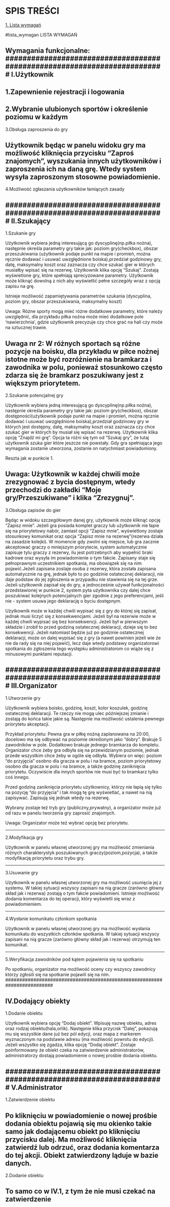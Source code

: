 # SPIS TREŚCI
[1. Lista wymagań](#lista_wymagan)




#lista_wymagan
LISTA WYMAGAŃ

Wymagania funkcjonalne:
#########################################################################
I.Użytkownik
------------------------------------------------------------------------------------------------------------------------
1.Zapewnienie rejestracji i logowania
------------------------------------------------------------------------------------------------------------------------
2.Wybranie ulubionych sportów i określenie poziomu w każdym
------------------------------------------------------------------------------------------------------------------------
3.Obsługa zaproszenia do gry

Użytkownik będąc w panelu widoku gry ma możliwość kliknięcia przycisku “Zaproś znajomych”, wyszukania innych użytkowników i zaproszenia ich na daną grę. Wtedy system wysyła zaproszonym stosowne powiadomienie.
------------------------------------------------------------------------------------------------------------------------
4.Możliwość zgłaszania użytkowników łamiących zasady

#########################################################################
II.Szukający
------------------------------------------------------------------------------------------------------------------------
1.Szukanie gry 

Użytkownik wybiera jedną interesującą go dyscyplinę(np.piłka nożna), następnie określa parametry gry takie jak: poziom gry(checkbox), obszar przeszukiwania (użytkownik podaje punkt na mapie i promień, można ręcznie dodawać i usuwać uwzględnione boiska),przedział godzinowy gry, datę, maksymalny koszt oraz zaznacza czy chce szukać gier w których musiałby wpisać się na rezerwę. Użytkownik klika opcję “Szukaj”.
Zostają wyświetlone gry, które spełniają sprecyzowane parametry. Użytkownik może kliknąć dowolną z nich aby wyświetlić pełne szczegóły wraz z opcją zapisu na grę.

Istnieje możliwość zapamiętywania parametrów szukania (dyscyplina, poziom gry, obszar przeszukiwania, maksymalny koszt)


Uwaga: Różne sporty mogą mieć różne dodatkowe parametry, które należy uwzględnić, dla przykładu piłka nożna może mieć dodatkowe pole ‘nawierzchnia’, gdzie użytkownik precyzuje czy chce grać na hali czy może na sztucznej trawie.

Uwaga nr 2: W różnych sportach są różne pozycje na boisku, dla przykładu w piłce nożnej istotne może być rozróżnienie na bramkarza i zawodnika w polu, ponieważ stosunkowo często zdarza się że bramkarz poszukiwany jest z większym priorytetem.
------------------------------------------------------------------------------------------------------------------------
2.Szukanie potencjalnej gry

Użytkownik wybiera jedną interesującą go dyscyplinę(np.piłka nożna), następnie określa parametry gry takie jak: poziom gry(checkbox), obszar dostępności(użytkownik podaje punkt na mapie i promień, można ręcznie dodawać i usuwać uwzględnione boiska),przedział godzinowy gry w których jest dostępny, datę, maksymalny koszt oraz zaznacza czy chce szukać gier w których by musiał się wpisać na rezerwę. Użytkownik klika opcję “Znajdź mi grę”. Opcja ta różni się tym od “Szukaj gry”, że tutaj użytkownik szuka gier które jeszcze nie powstały. Gdy gra spełniająca jego wymagania zostanie utworzona, zostanie on natychmiast powiadomiony.

Reszta jak w punkcie 1.



Uwaga: Użytkownik w każdej chwili może zrezygnować z bycia dostępnym, wtedy przechodzi do zakładki “Moje gry/Przeszukiwane” i klika “Zrezygnuj”.
------------------------------------------------------------------------------------------------------------------------
3.Obsługa zapisów do gier

Będąc w widoku szczegółowym danej gry, użytkownik może kliknąć opcję “Zapisz mnie”.
Jeżeli gra posiada komplet graczy lub użytkownik nie łapie się na priorytetowy nabór, zamiast opcji “Zapisz mnie”, wyświetlony zostaje stosunkowy komunikat oraz opcja “Zapisz mnie na rezerwę”(rezerwa działa na zasadzie kolejki). W momencie gdy zwolni się miejsce, lub gra zacznie akceptować graczy o mniejszym priorytecie, system automatycznie zapisuje tylu graczy z rezerwy, ilu jest potrzebnych aby wypełnić braki kadrowe oraz wysyła im powiadomienie o tym fakcie. Zapisany staje się pełnoprawnym uczestnikiem spotkania, ma obowiązek się na nim pojawić.Jeżeli zapisana zostaje osoba z rezerwy, która została zapisana automatycznie na grę, jednak było to po godzinie ostatecznej deklaracji, nie daje podstaw do jej zgłoszenia w przypadku nie stawienia się na tej grze.
Jeżeli użytkownik zapisał się do gry, a jednocześnie używał funkcjonalności przedstawionej w punkcie 2, system pyta użytkownika czy dalej chce poszukiwać kolejnych potencjalnych gier zgodnie z jego preferencjami, jeśli nie - system usuwa jego deklarację o byciu dostępnym.

Użytkownik może w każdej chwili wypisać się z gry do której się zapisał, jednak musi liczyć się z konsekwencjami. Jeżeli był na rezerwie może w każdej chwili wypisać się bez konsekwencji. Jeżeli był w pierwszym składzie i zrobił to przed godziną ostatecznej deklaracji, dzieje się to bez konsekwencji. Jeżeli natomiast będzie już po godzinie ostatecznej deklaracji, może on dalej wypisać się z gry (a nawet powinien jeżeli wie że nie da rady się na niej pojawić), lecz daje wtedy podstawy organizatorowi spotkania do zgłoszenia tego występku administratorom co wiąże się z minusowymi punktami reputacji. 





#########################################################################
III.Organizator
------------------------------------------------------------------------------------------------------------------------
1.Utworzenie gry

Użytkownik wybiera boisko, godzinę, koszt, kolor koszulek, godzinę ostatecznej deklaracji.
Te rzeczy nie mogą ulec późniejszej zmianie i zostają do końca takie jakie są. Następnie ma możliwość ustalenia pewnego priorytetu akceptacji.

Przykład priorytetu: Pewna gra w piłkę nożną zaplanowana na 20:00, docelowo ma się odbywać na poziomie określonym jako “dobry”.  Brakuje 5 zawodników w pole. Dodatkowo brakuje jednego bramkarza do kompletu. Organizator chce żeby gra odbyła się na przewidzianym poziomie, jednak przede wszystkim chce żeby w ogóle się odbyła. Wybiera on więc: poziom “do przyjęcia” osobno dla gracza w polu i na bramce, poziom priorytetowy osobno dla gracza w polu i na bramce, a także godzinę zaniknięcia priorytetu. Oczywiście dla innych sportów nie musi być to bramkarz tylko coś innego.

Przed godziną zaniknięcia priorytetu użytkownicy, którzy nie łapią się tylko na pozycję “do przyjęcia” i tak mogą tę grę wyświetlać, a nawet na nią zapisywać. Zapisują się jednak wtedy na rezerwę.

Wybrany zostaje też tryb gry (publiczny,prywatny), a organizator może już od razu w panelu tworzenia gry zaprosić znajomych.



Uwaga: Organizator może też wybrać opcję bez priorytetu.

------------------------------------------------------------------------------------------------------------------------
2.Modyfikacja gry

Użytkownik w panelu własnej utworzonej gry ma możliwość zmieniania różnych charakterystyk poszukiwanych graczy(poziom,pozycja), a także modyfikację priorytetu oraz trybu gry. 

------------------------------------------------------------------------------------------------------------------------
3.Usuwanie gry

Użytkownik w panelu własnej utworzonej gry ma możliwość usunięcia jej z systemu. W takiej sytuacji wszyscy zapisani na nią gracze (zarówno główny skład jak i rezerwa) zostają o tym fakcie powiadomieni. Istnieje możliwość dodania komentarza do tej operacji, który wyświetli się wraz z powiadomieniem.

------------------------------------------------------------------------------------------------------------------------
4.Wysłanie komunikatu członkom spotkania

Użytkownik w panelu własnej utworzonej gry ma możliwość wysłania komunikatu do wszystkich członków spotkania. W takiej sytuacji wszyscy zapisani na nią gracze (zarówno główny skład jak i rezerwa) otrzymują ten komunikat.

------------------------------------------------------------------------------------------------------------------------
5.Weryfikacja zawodników pod kątem pojawienia się na spotkaniu

Po spotkaniu, organizator ma możliwość oceny czy wszyscy zawodnicy którzy zgłosili się na spotkanie pojawili się na nim.
#########################################################################

IV.Dodający obiekty
------------------------------------------------------------------------------------------------------------------------
1.Dodanie obiektu

Użytkownik wybiera opcję “Dodaj obiekt”. Wpisuję nazwę obiektu, adres oraz rodzaj obiektu(hala,orlik). Następnie klika przycisk “Dalej”, pokazują mu się wszystkie dane już bez pól edycji, oraz mapa z markerem wyznaczonym na podstawie adresu (ma możliwość powrotu do edycji). Jeżeli wszystko się zgadza, klika opcję “Dodaj obiekt”. Zostaje poinformowany że obiekt czeka na zatwierdzenie administratorów, administratorzy dostają powiadomienie o nowej prośbie dodania obiektu.

#########################################################################
V.Administrator
------------------------------------------------------------------------------------------------------------------------
1.Zatwierdzenie obiektu

Po kliknięciu w powiadomienie o nowej prośbie dodania obiektu pojawią się mu okienko takie samo jak dodającemu obiekt po kliknięciu przycisku dalej. Ma możliwość kliknięcia zatwierdź lub odrzuć, oraz dodania komentarza do tej akcji. Obiekt zatwierdzony ląduje w bazie danych.
------------------------------------------------------------------------------------------------------------------------
2.Dodanie obiektu

To samo co w IV.1, z tym że nie musi czekać na zatwierdzenie
------------------------------------------------------------------------------------------------------------------------


